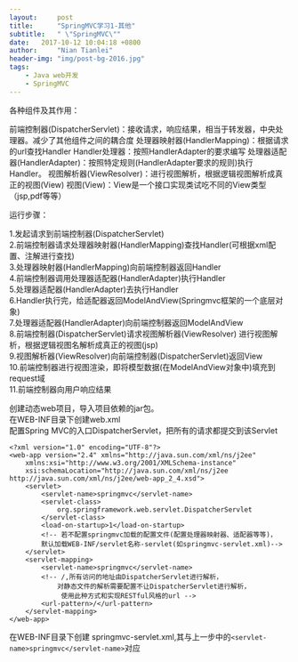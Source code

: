 ```yaml
---
layout:     post
title:      "SpringMVC学习1-其他"
subtitle:   " \"SpringMVC\""
date:   2017-10-12 10:04:18 +0800
author:     "Nian Tianlei"
header-img: "img/post-bg-2016.jpg"
tags:
    - Java web开发
    - SpringMVC
---
```



各种组件及其作用：  

前端控制器(DispatcherServlet)：接收请求，响应结果，相当于转发器，中央处理器。减少了其他组件之间的耦合度
处理器映射器(HandlerMapping)：根据请求的url查找Handler
Handler处理器：按照HandlerAdapter的要求编写
处理器适配器(HandlerAdapter)：按照特定规则(HandlerAdapter要求的规则)执行Handler。
视图解析器(ViewResolver)：进行视图解析，根据逻辑视图解析成真正的视图(View)
视图(View)：View是一个接口实现类试吃不同的View类型（jsp,pdf等等）

运行步骤：  

1.发起请求到前端控制器(DispatcherServlet)  
2.前端控制器请求处理器映射器(HandlerMapping)查找Handler(可根据xml配置、注解进行查找)  
3.处理器映射器(HandlerMapping)向前端控制器返回Handler  
4.前端控制器调用处理器适配器(HandlerAdapter)执行Handler  
5.处理器适配器(HandlerAdapter)去执行Handler  
6.Handler执行完，给适配器返回ModelAndView(Springmvc框架的一个底层对象)  
7.处理器适配器(HandlerAdapter)向前端控制器返回ModelAndView  
8.前端控制器(DispatcherServlet)请求视图解析器(ViewResolver)  进行视图解析，根据逻辑视图名解析成真正的视图(jsp)  
9.视图解析器(ViewResolver)向前端控制器(DispatcherServlet)返回View  
10.前端控制器进行视图渲染，即将模型数据(在ModelAndView对象中)填充到request域  
11.前端控制器向用户响应结果  

创建动态web项目，导入项目依赖的jar包。  
在WEB-INF目录下创建web.xml  
配置Spring MVC的入口DispatcherServlet，把所有的请求都提交到该Servlet  
```
<?xml version="1.0" encoding="UTF-8"?>
<web-app version="2.4" xmlns="http://java.sun.com/xml/ns/j2ee"
    xmlns:xsi="http://www.w3.org/2001/XMLSchema-instance"
    xsi:schemaLocation="http://java.sun.com/xml/ns/j2ee
http://java.sun.com/xml/ns/j2ee/web-app_2_4.xsd">
    <servlet>
        <servlet-name>springmvc</servlet-name>
        <servlet-class>
            org.springframework.web.servlet.DispatcherServlet
        </servlet-class>
        <load-on-startup>1</load-on-startup>
        <!-- 若不配置springmvc加载的配置文件(配置处理器映射器、适配器等等)，
        默认加载WEB-INF/servlet名称-servlet(如springmvc-servlet.xml)-->
    </servlet>
    <servlet-mapping>
        <servlet-name>springmvc</servlet-name>
        <!-- /,所有访问的地址由DispatcherServlet进行解析，
        	对静态文件的解析需要配置不让DispatcherServlet进行解析，
           	 使用此种方式和实现RESTful风格的url -->
        <url-pattern>/</url-pattern>
    </servlet-mapping>
</web-app>
```
在WEB-INF目录下创建 springmvc-servlet.xml,其与上一步中的`<servlet-name>springmvc</servlet-name>`对应  


